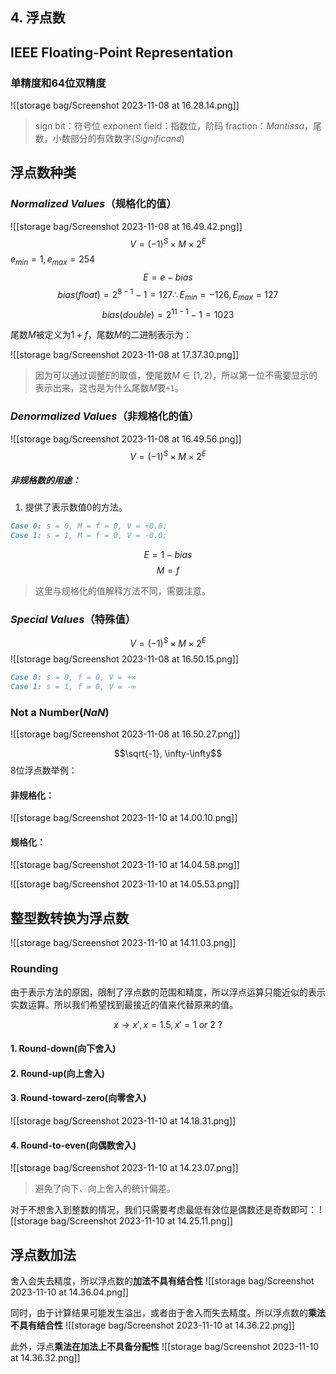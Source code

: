 ## 4. 浮点数

## IEEE Floating-Point Representation

### 单精度和64位双精度
![[storage bag/Screenshot 2023-11-08 at 16.28.14.png]]
> sign bit：符号位
> exponent field：指数位，阶码
> fraction：*Mantissa*，尾数，小数部分的有效数字(*Significand*)
## 浮点数种类

### *Normalized Values*（规格化的值）

![[storage bag/Screenshot 2023-11-08 at 16.49.42.png]]
$$V=(-1)^S\times M \times 2^E$$
$e_{min}=1, e_{max}=254$
$$E=e-bias$$
$$bias(float)=2^{8-1}-1=127 \therefore E_{min}=-126,E_{max}=127$$
$$bias(double)=2^{11-1}-1=1023$$

尾数$M$被定义为$1+f$，尾数$M$的二进制表示为：

![[storage bag/Screenshot 2023-11-08 at 17.37.30.png]]
> 因为可以通过调整$E$的取值，使尾数$M\in[1,2)$，所以第一位不需要显示的表示出来，这也是为什么尾数$M$要`+1`。

### *Denormalized Values*（非规格化的值）

![[storage bag/Screenshot 2023-11-08 at 16.49.56.png]]
$$V=(-1)^S\times M \times 2^E$$
##### 非规格数的用途：
1. 提供了表示数值0的方法。
```markdown
Case 0: s = 0, M = f = 0, V = +0.0;
Case 1: s = 1, M = f = 0, V = -0.0;
```

$$E=1-bias$$
$$M = f$$
> 这里与规格化的值解释方法不同，需要注意。
 
### *Special Values*（特殊值）

$$V=(-1)^S\times M \times 2^E$$
![[storage bag/Screenshot 2023-11-08 at 16.50.15.png]]

```markdown
Case 0: s = 0, f = 0, V = +∞
Case 1: s = 1, f = 0, V = -∞
```
### Not a Number(*NaN*)
![[storage bag/Screenshot 2023-11-08 at 16.50.27.png]]

$$\sqrt{-1}, \infty-\infty$$
8位浮点数举例：
#### 非规格化：
![[storage bag/Screenshot 2023-11-10 at 14.00.10.png]]

#### 规格化：
![[storage bag/Screenshot 2023-11-10 at 14.04.58.png]]

![[storage bag/Screenshot 2023-11-10 at 14.05.53.png]]

## 整型数转换为浮点数

![[storage bag/Screenshot 2023-11-10 at 14.11.03.png]]

### Rounding 

由于表示方法的原因，限制了浮点数的范围和精度，所以浮点运算只能近似的表示实数运算。所以我们希望找到最接近的值来代替原来的值。

$$x\to x', x = 1.5, x'=1\ or \ 2\ ?$$
#### 1. Round-down(向下舍入)
#### 2. Round-up(向上舍入)
#### 3. Round-toward-zero(向零舍入)
![[storage bag/Screenshot 2023-11-10 at 14.18.31.png]]
#### 4. Round-to-even(向偶数舍入)
![[storage bag/Screenshot 2023-11-10 at 14.23.07.png]]
> 避免了向下、向上舍入的统计偏差。

对于不想舍入到整数的情况，我们只需要考虑最低有效位是偶数还是奇数即可：
![[storage bag/Screenshot 2023-11-10 at 14.25.11.png]]

## 浮点数加法

舍入会失去精度，所以浮点数的**加法不具有结合性**
![[storage bag/Screenshot 2023-11-10 at 14.36.04.png]]

同时，由于计算结果可能发生溢出，或者由于舍入而失去精度。所以浮点数的**乘法不具有结合性**
![[storage bag/Screenshot 2023-11-10 at 14.36.22.png]]

此外，浮点**乘法在加法上不具备分配性**
![[storage bag/Screenshot 2023-11-10 at 14.36.32.png]]

